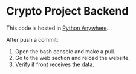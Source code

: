 # Crypto Project Backend

This code is hosted in [Python Anywhere](https://www.pythonanywhere.com/). 

After push a commit:

1. Open the bash console and make a pull.
2. Go to the web section and reload the website.
3. Verify if front receives the data.
